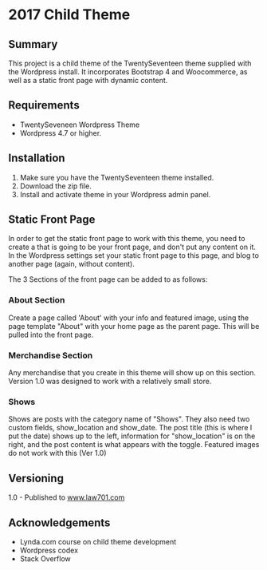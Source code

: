 # 2017 Child Theme

## Summary

This project is a child theme of the TwentySeventeen theme supplied with the Wordpress install.  It incorporates Bootstrap 4 and Woocommerce, as well as a static front page with dynamic content.

## Requirements

 - TwentySeveneen Wordpress Theme
 - Wordpress 4.7 or higher.

## Installation

1. Make sure you have the TwentySeventeen theme installed.
2. Download the zip file.
3. Install and activate theme in your Wordpress admin panel.

## Static Front Page
In order to get the static front page to work with this theme, you need to create a that is going to be your front page, and don't put any content on it.  In the Wordpress settings set your static front page to this page, and blog to another page (again, without content).

The 3 Sections of the front page can be added to as follows:
### About Section
Create a page called 'About' with your info and featured image, using the page template "About" with your home page as the parent page.  This will be pulled into the front page.

### Merchandise Section
Any merchandise that you create in this theme will show up on this section.  Version 1.0 was designed to work with a relatively small store.

### Shows
Shows are posts with the category name of "Shows".  They also need two custom fields, show_location and show_date.  The post title (this is where I put the date) shows up to the left, information for "show_location" is on the right, and the post content is what appears with the toggle.  Featured images do not work with this (Ver 1.0)

## Versioning
1.0 - Published to www.law701.com

## Acknowledgements
* Lynda.com course on child theme development
* Wordpress codex
* Stack Overflow
